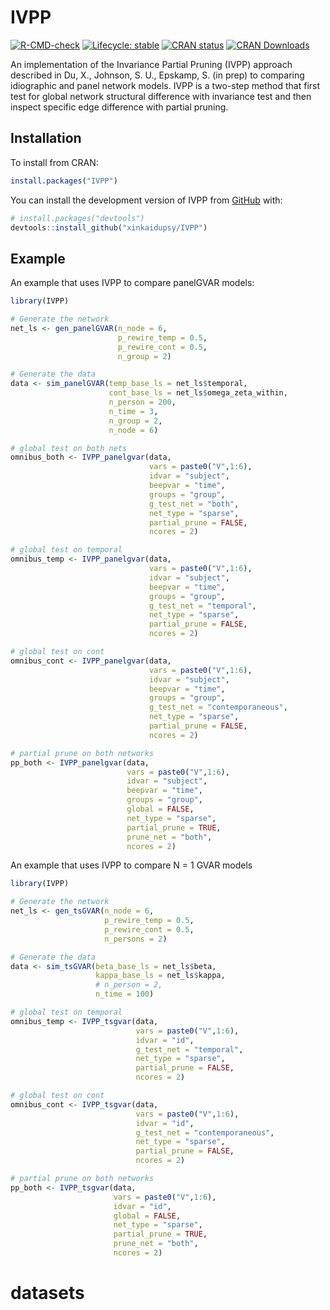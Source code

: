 
# IVPP

<!-- badges: start -->
[![R-CMD-check](https://github.com/xinkaidupsy/IVPP/actions/workflows/R-CMD-check.yaml/badge.svg)](https://github.com/xinkaidupsy/IVPP/actions/workflows/R-CMD-check.yaml)
[![Lifecycle: stable](https://img.shields.io/badge/lifecycle-stable-brightgreen.svg)](https://lifecycle.r-lib.org/articles/stages.html#stable)
[![CRAN status](https://www.r-pkg.org/badges/version/IVPP)](https://CRAN.R-project.org/package=IVPP)
[![CRAN Downloads](https://cranlogs.r-pkg.org/badges/grand-total/IVPP)](https://cran.r-project.org/package=IVPP)
<!-- badges: end -->

An implementation of the Invariance Partial Pruning (IVPP) approach 
described in Du, X., Johnson, S. U., Epskamp, S. (in prep) to comparing idiographic 
and panel network models. IVPP is a two-step method that first test for global network
structural difference with invariance test and then inspect specific edge difference with partial pruning. 

## Installation
To install from CRAN:

``` r
install.packages("IVPP")
```

You can install the development version of IVPP from [GitHub](https://github.com/) with:

``` r
# install.packages("devtools")
devtools::install_github("xinkaidupsy/IVPP")
```

## Example

An example that uses IVPP to compare panelGVAR models:

``` r
library(IVPP)

# Generate the network
net_ls <- gen_panelGVAR(n_node = 6,
                        p_rewire_temp = 0.5,
                        p_rewire_cont = 0.5,
                        n_group = 2)

# Generate the data
data <- sim_panelGVAR(temp_base_ls = net_ls$temporal,
                      cont_base_ls = net_ls$omega_zeta_within,
                      n_person = 200,
                      n_time = 3,
                      n_group = 2,
                      n_node = 6)

# global test on both nets
omnibus_both <- IVPP_panelgvar(data,
                               vars = paste0("V",1:6),
                               idvar = "subject",
                               beepvar = "time",
                               groups = "group",
                               g_test_net = "both",
                               net_type = "sparse",
                               partial_prune = FALSE,
                               ncores = 2)

# global test on temporal
omnibus_temp <- IVPP_panelgvar(data,
                               vars = paste0("V",1:6),
                               idvar = "subject",
                               beepvar = "time",
                               groups = "group",
                               g_test_net = "temporal",
                               net_type = "sparse",
                               partial_prune = FALSE,
                               ncores = 2)

# global test on cont
omnibus_cont <- IVPP_panelgvar(data,
                               vars = paste0("V",1:6),
                               idvar = "subject",
                               beepvar = "time",
                               groups = "group",
                               g_test_net = "contemporaneous",
                               net_type = "sparse",
                               partial_prune = FALSE,
                               ncores = 2)

# partial prune on both networks
pp_both <- IVPP_panelgvar(data,
                          vars = paste0("V",1:6),
                          idvar = "subject",
                          beepvar = "time",
                          groups = "group",
                          global = FALSE,
                          net_type = "sparse",
                          partial_prune = TRUE,
                          prune_net = "both",
                          ncores = 2)


```

An example that uses IVPP to compare N = 1 GVAR models

``` r
library(IVPP)

# Generate the network
net_ls <- gen_tsGVAR(n_node = 6,
                     p_rewire_temp = 0.5,
                     p_rewire_cont = 0.5,
                     n_persons = 2)

# Generate the data
data <- sim_tsGVAR(beta_base_ls = net_ls$beta,
                   kappa_base_ls = net_ls$kappa,
                   # n_person = 2,
                   n_time = 100)

# global test on temporal
omnibus_temp <- IVPP_tsgvar(data,
                            vars = paste0("V",1:6),
                            idvar = "id",
                            g_test_net = "temporal",
                            net_type = "sparse",
                            partial_prune = FALSE,
                            ncores = 2)

# global test on cont
omnibus_cont <- IVPP_tsgvar(data,
                            vars = paste0("V",1:6),
                            idvar = "id",
                            g_test_net = "contemporaneous",
                            net_type = "sparse",
                            partial_prune = FALSE,
                            ncores = 2)

# partial prune on both networks
pp_both <- IVPP_tsgvar(data,
                       vars = paste0("V",1:6),
                       idvar = "id",
                       global = FALSE,
                       net_type = "sparse",
                       partial_prune = TRUE,
                       prune_net = "both",
                       ncores = 2)                 
```
# datasets
